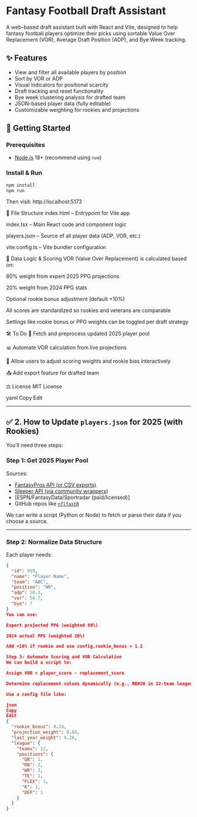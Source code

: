# Fantasy Football Draft Assistant

A web-based draft assistant built with React and Vite, designed to help fantasy football players optimize their picks using sortable Value Over Replacement (VOR), Average Draft Position (ADP), and Bye Week tracking.

## ✨ Features

- View and filter all available players by position
- Sort by VOR or ADP
- Visual indicators for positional scarcity
- Draft tracking and reset functionality
- Bye week clustering analysis for drafted team
- JSON-based player data (fully editable)
- Customizable weighting for rookies and projections

## 🚀 Getting Started

### Prerequisites

- [Node.js](https://nodejs.org/en/) 18+ (recommend using `nvm`)

### Install & Run

```bash
npm install
npm run 
```
Then visit: http://localhost:5173

📁 File Structure
index.html – Entrypoint for Vite app

index.tsx – Main React code and component logic

players.json – Source of all player data (ADP, VOR, etc.)

vite.config.ts – Vite bundler configuration

🧠 Data Logic & Scoring
VOR (Value Over Replacement) is calculated based on:

80% weight from expert 2025 PPG projections

20% weight from 2024 PPG stats

Optional rookie bonus adjustment (default +10%)

All scores are standardized so rookies and veterans are comparable

Settings like rookie bonus or PPG weights can be toggled per draft strategy

🛠 To Do
🔄 Fetch and preprocess updated 2025 player pool

📊 Automate VOR calculation from live projections

🧩 Allow users to adjust scoring weights and rookie bias interactively

📤 Add export feature for drafted team

⚖ License
MIT License

yaml
Copy
Edit

---

## ✅ 2. How to Update `players.json` for 2025 (with Rookies)

You’ll need three steps:

### **Step 1: Get 2025 Player Pool**
Sources:
- [FantasyPros API (or CSV exports)](https://www.fantasypros.com/nfl/projections/qb.php)
- [Sleeper API (via community wrappers)](https://api.sleeper.app/v1/)
- [ESPN/FantasyData/Sportradar (paid/licensed)]
- GitHub repos like [`nflfastR`](https://github.com/mrcaseb/nflfastR)

We can write a script (Python or Node) to fetch or parse their data if you choose a source.

---

### **Step 2: Normalize Data Structure**

Each player needs:
```json
{
  "id": 999,
  "name": "Player Name",
  "team": "ABC",
  "position": "WR",
  "adp": 28.3,
  "vor": 56.7,
  "bye": 7
}
You can use:

Expert projected PPG (weighted 80%)

2024 actual PPG (weighted 20%)

Add +10% if rookie and use config.rookie_bonus = 1.1

Step 3: Automate Scoring and VOR Calculation
We can build a script to:

Assign VOR = player_score - replacement_score

Determine replacement values dynamically (e.g., RB#20 in 12-team league = baseline RB)

Use a config file like:

json
Copy
Edit
{
  "rookie_bonus": 0.10,
  "projection_weight": 0.80,
  "last_year_weight": 0.20,
  "league": {
    "teams": 12,
    "positions": {
      "QB": 1,
      "RB": 2,
      "WR": 2,
      "TE": 1,
      "FLEX": 1,
      "K": 1,
      "DEF": 1
    }
  }
}